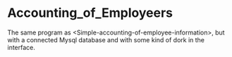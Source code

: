# Accounting_of_Employeers
The same program as &lt;Simple-accounting-of-employee-information>, but with a connected Mysql database and with some kind of dork in the interface.
